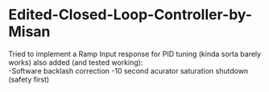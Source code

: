 # Edited-Closed-Loop-Controller-by-Misan
Tried to implement a Ramp Input response for PID tuning (kinda sorta barely works)
also added (and tested working):  
    -Software backlash correction
    -10 second acurator saturation shutdown (safety first)
